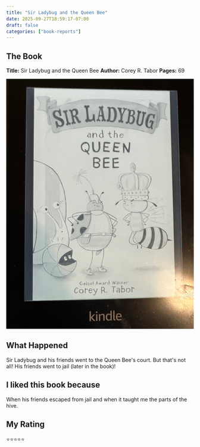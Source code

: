 ```yaml
---
title: "Sir Ladybug and the Queen Bee"
date: 2025-09-27T18:59:17-07:00
draft: false
categories: ["book-reports"]
---
```


## The Book
**Title:** Sir Ladybug and the Queen Bee
**Author:** Corey R. Tabor
**Pages:** 69

<!--more-->

![Book Cover](book-cover.jpeg)

## What Happened
Sir Ladybug and his friends went to the Queen Bee's court.  But that's not all!  His friends went to jail (later in the book)!  

## I liked this book because
When his friends escaped from jail and when it taught me the parts of the hive. 

## My Rating
⭐⭐⭐⭐⭐

